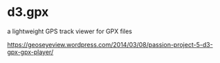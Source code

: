 d3.gpx
======

a lightweight GPS track viewer for GPX files

https://geoseyeview.wordpress.com/2014/03/08/passion-project-5-d3-gpx-gpx-player/
